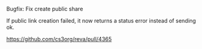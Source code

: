 Bugfix: Fix create public share

If public link creation failed, it now returns a status error instead of sending ok.

https://github.com/cs3org/reva/pull/4365
